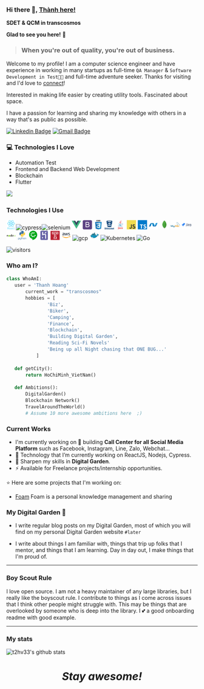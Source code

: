 
### Hi there 👋, [Thành here!](https://www.linkedin.com/in/hoangvietthanh/)
**SDET & QCM in transcosmos**

**Glad to see you here!** :star_struck:
><h3>When you're out of quality, you're out of business.</h3>

Welcome to my profile! I am a computer science engineer and have experience in working in many startups as full-time `QA Manager` & `Software Development in Test👨‍💻` and full-time adventure seeker. Thanks for visiting and I'd love to [connect](https://www.linkedin.com/in/hoangvietthanh)!

Interested in making life easier by creating utility tools. Fascinated about space.

I have a passion for learning and sharing my knowledge with others in a way that's as public as possible.

[![Linkedin Badge](https://img.shields.io/badge/-hoangvietthanh-blue?style=flat-square&logo=Linkedin&logoColor=white&link=https://www.linkedin.com/in/hoangvietthanh/)](https://www.linkedin.com/in/hoangvietthanh)
[![Gmail Badge](https://img.shields.io/badge/-t2hv33-c14438?style=flat-square&logo=Gmail&logoColor=white&link=mailto:t2hv33@gmail.com)](mailto:t2hv33@gmail.com) 


### :computer: Technologies I Love
* Automation Test
* Frontend and Backend Web Development
* Blockchain
* Flutter

<img src = "https://github-readme-stats.vercel.app/api/top-langs/?username=t2hv33&layout=compact">

 
### Technologies I Use
<p align="left">
<img src="https://raw.githubusercontent.com/devicons/devicon/master/icons/react/react-original-wordmark.svg" alt="react" width="25" height="25" /><img src="https://raw.githubusercontent.com/cypress-io/cypress-icons/master/src/logo/cypress-io-logo-round.svg" alt="cypress" width="25" height="25" /><img src="https://raw.githubusercontent.com/SeleniumHQ/www.seleniumhq.org/master/src/main/webapp/images/originals/Selenium%20Logo%20Upright.svg" alt="selenium" width="25" height="25" />
<img src="https://raw.githubusercontent.com/devicons/devicon/master/icons/vuejs/vuejs-original.svg" alt="vue" width="25" height="25" />
<img src="https://raw.githubusercontent.com/devicons/devicon/master/icons/bootstrap/bootstrap-plain.svg" alt="bootstrap" width="25" height="25" />
<img src="https://raw.githubusercontent.com/devicons/devicon/master/icons/css3/css3-original-wordmark.svg" alt="css3" width="25" height="25" />
<img src="https://raw.githubusercontent.com/devicons/devicon/master/icons/bitbucket/bitbucket-original-wordmark.svg" width="25" height="25" />
<img src="https://raw.githubusercontent.com/devicons/devicon/master/icons/java/java-original-wordmark.svg" alt="java" width="25" height="25" />
<img src="https://raw.githubusercontent.com/devicons/devicon/master/icons/javascript/javascript-original.svg" alt="javascript" width="25" height="25" />
<img src="https://raw.githubusercontent.com/devicons/devicon/master/icons/typescript/typescript-original.svg" alt="typescript" width="25" height="25" />
<img src="https://raw.githubusercontent.com/devicons/devicon/master/icons/dot-net/dot-net-original.svg" alt=".NET" width="25" height="25" />
<img src="https://raw.githubusercontent.com/devicons/devicon/master/icons/mongodb/mongodb-original.svg" alt="mongodb" width="25" height="25" />
<img src="https://raw.githubusercontent.com/devicons/devicon/master/icons/mysql/mysql-original-wordmark.svg" alt="mysql" width="25" height="25" />
<img src="https://raw.githubusercontent.com/devicons/devicon/master/icons/jira/jira-original-wordmark.svg" alt="jira" width="25" height="25" />
<img src="https://raw.githubusercontent.com/devicons/devicon/master/icons/nodejs/nodejs-original-wordmark.svg" alt="nodejs" width="25" height="25" />
<img src="https://raw.githubusercontent.com/devicons/devicon/master/icons/python/python-original-wordmark.svg" alt="python" width="25" height="25" />
<img src="https://raw.githubusercontent.com/devicons/devicon/master/icons/cucumber/cucumber-plain.svg" alt="cucumber" width="25" height="25" />
<img src="https://raw.githubusercontent.com/devicons/devicon/master/icons/heroku/heroku-plain.svg" alt="heroku" width="25" height="25" />
<img src="https://raw.githubusercontent.com/devicons/devicon/master/icons/travis/travis-plain.svg" alt="travis" width="25" height="25" />
<img src="https://raw.githubusercontent.com/github/explore/80688e429a7d4ef2fca1e82350fe8e3517d3494d/topics/aws/aws.png" alt="aws" width="25" height="25" />
<img src="https://www.vectorlogo.zone/logos/google_cloud/google_cloud-icon.svg" alt="gcp" width="25" height="25" />
<img src="https://raw.githubusercontent.com/devicons/devicon/master/icons/docker/docker-original.svg" alt="Docker" width="25" height="25" />
<img src="https://www.vectorlogo.zone/logos/kubernetes/kubernetes-icon.svg" alt="Kubernetes" width="25" height="25" />
<img src="https://cdn.jsdelivr.net/gh/devicons/devicon/icons/go/go-original.svg" alt="Go" width="25" height="25" />
</p>

<p><img src="https://visitor-badge.glitch.me/badge?page_id=t2hv33.t2hv33" alt="visitors"></p>
 
 ### Who am I?
 ```python
 class WhoAmI:
 	user = 'Thanh Hoang'
		current_work = "transcosmos"
		hobbies = [
				'Biz',
				'Biker',
				'Camping',
				'Finance',
				'Blockchain',
				'Building Digital Garden',
				'Reading Sci-Fi Novels'
				'Being up all Night chasing that ONE BUG...'
			]
	
	def getCity():
		return HoChiMinh_VietNam()
	
	def Ambitions():
		DigitalGarden()
		Blockchain Network()
		TravelAroundTheWorld()
		# Assume 10 more awesome ambitions here  ;)

 ```



### Current Works
- I'm currently working on 🔭 building **Call Center for all Social Media Platform** such as Facebook, Instagram, Line, Zalo, Webchat...
- 🔭 Technology that I’m currently working on ReactJS, Nodejs, Cypress.
- 🌱 Sharpen my skills in **Digital Garden**.
- ⚡ Available for Freelance projects/internship opportunities.

:star: Here are some projects that I'm working on:
- [Foam](https://foambubble.github.io/foam/) Foam is a personal knowledge management and sharing

### My Digital Garden 🌱

- I write regular blog posts on my Digital Garden, most of which you will find on my personal Digital Garden website `#later`

- I write about things I am familiar with, things that trip up folks that I mentor, and things that I am learning.  Day in day out, I make things that I'm proud of.

---

### Boy Scout Rule

I love open source.  I am not a heavy maintainer of any large libraries, but I really like the boyscout rule.  I contribute to things as I come across issues that I think other people might struggle with.  This may be things that are overlooked by someone who is deep into the library.  I 💕 a good onboarding readme with good example.

---

### My stats

![t2hv33's github stats](https://github-readme-stats.vercel.app/api?username=t2hv33&show_icons=true&hide=[%22issues%22])
 
 
<h1 align='center'><i>Stay awesome!</i></h1>
